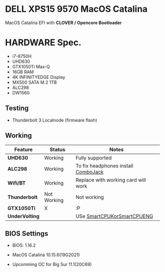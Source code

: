 # DELL XPS15 9570 MacOS Catalina

MacOS Catalina EFI with **CLOVER / Opencore Bootloader**

# HARDWARE Spec.

* i7-8750H
* UHD630
* GTX1050Ti Max-Q
* 16GB RAM
* 4K INFINITYEDGE Display
* MX500 SATA M.2 1TB
* ALC298
* DW1560

## Testing

* Thunderbolt 3 Localnode (firmware flash)


## Working

| Feature | Status | Notes |
| ------------- | ------------- | ------------- |
| **UHD630** |  Working | Fully supported|
| **ALC298** |  Working  | To fix headphones install [ComboJack](https://github.com/hackintosh-stuff/ComboJack/tree/master/ComboJack_Installer) |
| **Wifi/BT** |  Working | Replace with working card will work|
| **Thunderbolt** | Not Working | Not working |
| **GTX1050Ti** |  X | :P |
| **UnderVolting** | |USe [SmartCPUKor](https://github.com/rlatn1234/smart-cpu)[SmartCPUENG](https://github.com/tctien342/smart-cpu)


## BIOS Settings

* BIOS: 1.16.2
* MacOS Catalina 10.15.6(19G2021)

* Upcomming  OC for Big Sur 11.1(20C69)